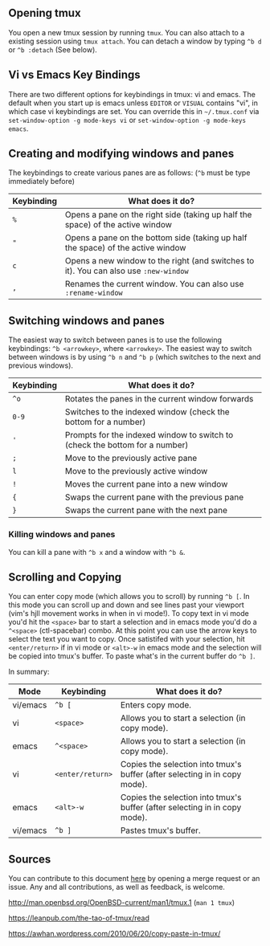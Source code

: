 ## Opening tmux

You open a new tmux session by running `tmux`. You can also attach to a existing session using `tmux attach`. You can detach a window by typing `^b d` or `^b :detach` (See below).

## Vi vs Emacs Key Bindings

There are two different options for keybindings in tmux: vi and emacs. The default when you start up is emacs unless `EDITOR` or `VISUAL` contains "vi", in which case vi keybindings are set. You can override this in `~/.tmux.conf` via `set-window-option -g mode-keys vi` or `set-window-option -g mode-keys emacs`.

## Creating and modifying windows and panes

The keybindings to create various panes are as follows: (`^b` must be type immediately before)

| Keybinding | What does it do? |
| --- | --- |
| `%` | Opens a pane on the right side (taking up half the space) of the active window |
| `"` | Opens a pane on the bottom side (taking up half the space) of the active window |
| `c` | Opens a new window to the right (and switches to it). You can also use `:new-window` |
| `,` | Renames the current window. You can also use `:rename-window` |

## Switching windows and panes

The easiest way to switch between panes is to use the following keybindings: `^b <arrowkey>`, where `<arrowkey>`. The easiest way to switch between windows is by using `^b n` and `^b p` (which switches to the next and previous windows).

| Keybinding | What does it do? |
| --- | --- |
| `^o` | Rotates the panes in the current window forwards |
| `0-9` | Switches to the indexed window (check the bottom for a number) |
| `'` | Prompts for the indexed window to switch to (check the bottom for a number) |
| `;` | Move to the previously active pane |
| `l` | Move to the previously active window |
| `!` | Moves the current pane into a new window |
| `{` | Swaps the current pane with the previous pane |
| `}` | Swaps the current pane with the next pane |

### Killing windows and panes

You can kill a pane with `^b x` and a window with `^b &`.

## Scrolling and Copying

You can enter copy mode (which allows you to scroll) by running `^b [`. In this mode you can scroll up and down and see lines past your viewport (vim's hjll movement works in when in vi mode!). To copy text in vi mode you'd hit the `<space>` bar to start a selection and in emacs mode you'd do a `^<space>` (ctl-spacebar) combo. At this point you can use the arrow keys to select the text you want to copy. Once satistifed with your selection, hit `<enter/return>` if in vi mode or `<alt>-w` in emacs mode and the selection will be copied into tmux's buffer. To paste what's in the current buffer do `^b ]`.

In summary:

| Mode | Keybinding | What does it do? |
| --- | --- | --- |
| vi/emacs | `^b [` | Enters copy mode. |
| vi | `<space>` | Allows you to start a selection (in copy mode). |
| emacs | `^<space>` | Allows you to start a selection (in copy mode). |
| vi | `<enter/return>` | Copies the selection into tmux's buffer (after selecting in in copy mode). |
| emacs | `<alt>-w` | Copies the selection into tmux's buffer (after selecting in in copy mode). |
| vi/emacs | `^b ]` | Pastes tmux's buffer. |

## Sources

You can contribute to this document [here](https://github.com/dylngg/living/tree/master/tmux) by opening a merge request or an issue. Any and all contributions, as well as feedback, is welcome.

<http://man.openbsd.org/OpenBSD-current/man1/tmux.1> (`man 1 tmux`)

<https://leanpub.com/the-tao-of-tmux/read>

<https://awhan.wordpress.com/2010/06/20/copy-paste-in-tmux/>
